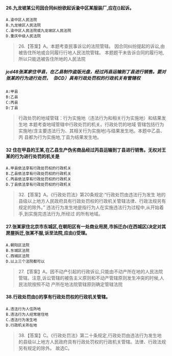 #### 26.九龙坡某公司因合同纠纷欲起诉渝中区某服装厂,应在()起诉。
    A.渝中区人民法院
    B.九龙坡区人民法院
    C.渝中区人民法院或九龙坡区人民法院
    D.重庆中级人民法院
>   26.【答案】A。本题考查民事诉讼的法院管辖。
因合同纠纷提起的诉讼,由被告住所地或合同履行行地人民法院管辖。
本题题干未告诉合同的履行地,所以只能选被告住所地的人民法院    

##### jcd48张某家住甲县，在乙县制作盗版光盘，经过丙县运输到丁县进行销售。要对张某的行为进行处罚，（BCD）具有行政处罚权的行政机关有管辖权
    A:甲县
    B:乙县
    C:丙县
    D:丁县
    
>   行政处罚的地域管辖：行为实施地（违法行为和相关行为实施地）和结果发生地
>   本题考查地域管辖中行政处罚的机关。行政处罚的地域
        管辖包括行为实施地(含主要违法行为、其相关行为实施地)与结果发生地。本题中乙县、丙
        县都为行为实施地,丁县为结果发生地。

#### 32 住在甲县的王某,在乙县生产伪劣商品经过丙县运输到丁县进行销售。无权对王某的行为进行处罚的机关是
    A.甲县依法享有行政处罚权的行政机关
    B.乙县依法享有行政处罚权的行政机关
    C.丙县依法享有行政处罚权的行政机关
    D.丁县依法享有行政处罚权的行政机关
>   32.【答案】A。《行政处罚法》第20条规定:“行政处罚由违法行为发生
    地的县级以上地方人民政府具有行政处罚权的行政机关管辖法律、行政法规另有规定的除外。”
    违法行为发生地是指行为人在实施违法行为过程中,从开始着手,到实施完违法行为,所经过
    的所有地域。

#### 27.张某家住北京市东城区,在朝阳区有一处商业用房,市拆迁办(在西城区)决定对其房屋拆迁,张某不服,诉至法院,应由()受理。
    A.朝阳区法院
    B.东城区法院
    C.西城区法院
    D.以上三个法院都可以
>   27.【答案】A。因不动产引起的行政诉讼,只能由不动产所在地的人民法院
    管辖。注意,诉讼管辖的被告主义原则和不动产管辖原则发生冲突的时候,人民法院按照不动
    产所在地法院管辖原则确定管辖法院     

#### 38.行政处罚由()的享有行政处罚权的行政机关管辖。
    A.违法行为人住所地
    B.违法行为人经常居住地
    C.违法行为发生地
    D.行政机关所在地
>   38.【答案】C。《行政处罚法》第二十条规定,行政处罚由违法行为发生地
    的县级以上地方人民政府具有行政处罚权的行政机关管辖。法律、行政法规另有规定的除外。
    故选C。

















       